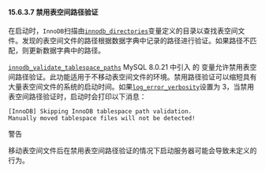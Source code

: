 #### 15.6.3.7 禁用表空间路径验证

在启动时，`InnoDB`扫描由[`innodb_directories`](https://dev.mysql.com/doc/refman/8.0/en/innodb-parameters.html#sysvar_innodb_directories)变量定义的目录以查找表空间文件。发现的表空间文件的路径根据数据字典中记录的路径进行验证。如果路径不匹配，则更新数据字典中的路径。

[`innodb_validate_tablespace_paths`](https://dev.mysql.com/doc/refman/8.0/en/innodb-parameters.html#sysvar_innodb_validate_tablespace_paths) MySQL 8.0.21 中引入 的 变量允许禁用表空间路径验证。此功能适用于不移动表空间文件的环境。禁用路径验证可以缩短具有大量表空间文件的系统的启动时间。如果[`log_error_verbosity`](https://dev.mysql.com/doc/refman/8.0/en/server-system-variables.html#sysvar_log_error_verbosity)设置为 3，当禁用表空间路径验证时，启动时会打印以下消息：

```terminal
[InnoDB] Skipping InnoDB tablespace path validation. 
Manually moved tablespace files will not be detected!
```

警告

移动表空间文件后在禁用表空间路径验证的情况下启动服务器可能会导致未定义的行为。
